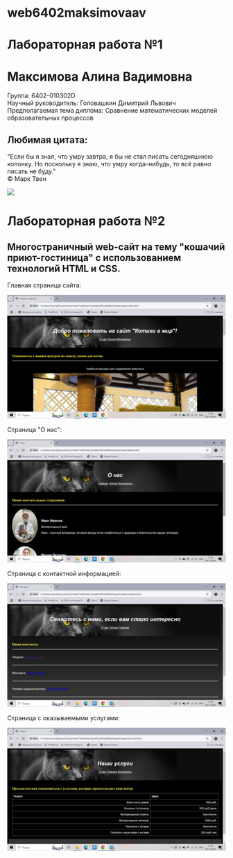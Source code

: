 <!DOCTYPE html>
<h1>web6402maksimovaav</h1>
<h1>Лабораторная работа №1</h1>
<h1>Максимова Алина Вадимовна</h1>

<p>Группа: 6402-010302D
  <br>
Научный руководитель: Головашкин Димитрий Львович
  <br>
Предполагаемая тема диплома: Сравнение математических моделей образовательных процессов</p>

<h2>Любимая цитата:</h2>
<p>"Если бы я знал, что умру завтра, я бы не стал писать сегодняшнюю колонку. Но поскольку я знаю, что умру когда-нибудь, то всё равно писать не буду." 
<br>
© Марк Твен</p>

<img src = "https://masterpiecer-images.s3.yandex.net/593a772a913111eeac812ab2a9c6ab46:upscaled">

<h1>Лабораторная работа №2</h1>
<h2>Многостраничный web-сайт на тему "кошачий приют-гостиница" с использованием технологий HTML и CSS.</h2>
<p>Главная страница сайта: </p>
<img src = "images/main.jpg">

<p>Cтраница "О нас": </p>
<img src = "images/about.jpg">

<p>Страница с контактной информацией: </p>
<img src = "images/contact.jpg">

<p>Страница с оказываемыми услугами: </p>
<img src = "images/service.jpg">

</body>
</html>



